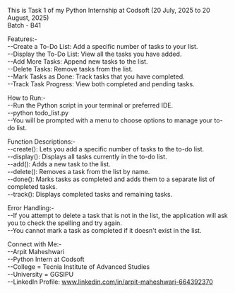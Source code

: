 This is Task 1 of my Python Internship at Codsoft (20 July, 2025 to 20 August, 2025)    
Batch - B41    
     
      
Features:-    
--Create a To-Do List: Add a specific number of tasks to your list.    
--Display the To-Do List: View all the tasks you have added.    
--Add More Tasks: Append new tasks to the list.    
--Delete Tasks: Remove tasks from the list.    
--Mark Tasks as Done: Track tasks that you have completed.    
--Track Task Progress: View both completed and pending tasks.     
    
    
How to Run:-     
--Run the Python script in your terminal or preferred IDE.    
--python todo_list.py    
--You will be prompted with a menu to choose options to manage your to-do list.    
    
    
Function Descriptions:-     
--create(): Lets you add a specific number of tasks to the to-do list.     
--display(): Displays all tasks currently in the to-do list.    
--add(): Adds a new task to the list.    
--delete(): Removes a task from the list by name.    
--done(): Marks tasks as completed and adds them to a separate list of completed tasks.    
--track(): Displays completed tasks and remaining tasks.    

     
Error Handling:-    
--If you attempt to delete a task that is not in the list, the application will ask you to check the spelling and try again.    
--You cannot mark a task as completed if it doesn't exist in the list.    
    
    
Connect with Me:-    
--Arpit Maheshwari    
--Python Intern at Codsoft     
--College = Tecnia Institute of Advanced Studies     
--University = GGSIPU    
--LinkedIn Profile: www.linkedin.com/in/arpit-maheshwari-664392370    
